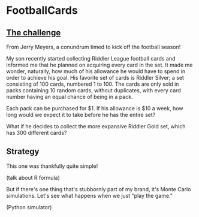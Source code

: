 # FootballCards

## [The challenge](https://fivethirtyeight.com/features/id-like-to-use-my-riddler-lifeline/)

From Jerry Meyers, a conundrum timed to kick off the football season!

My son recently started collecting Riddler League football cards and informed me that he planned on acquiring every card in the set. It made me wonder, naturally, how much of his allowance he would have to spend in order to achieve his goal. His favorite set of cards is Riddler Silver; a set consisting of 100 cards, numbered 1 to 100. The cards are only sold in packs containing 10 random cards, without duplicates, with every card number having an equal chance of being in a pack.

Each pack can be purchased for $1. If his allowance is $10 a week, how long would we expect it to take before he has the entire set?

What if he decides to collect the more expansive Riddler Gold set, which has 300 different cards?

## Strategy

This one was thankfully quite simple!

(talk about R formula)

But if there's one thing that's stubbornly part of my brand, it's Monte Carlo simulations. Let's see what happens when we just "play the game."

(Python simulator)




